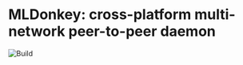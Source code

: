 # MLDonkey: cross-platform multi-network peer-to-peer daemon

![Build](https://github.com/ygrek/mldonkey/workflows/Build/badge.svg?branch=master)